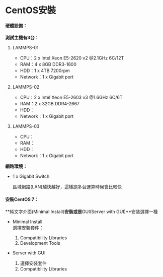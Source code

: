 # CentOS安裝

#### 硬體設備：

**測試主機有3台：**

1. LAMMPS-01

   * CPU：2 x Intel Xeon E5-2620 v2 @2.1GHz 6C/12T
   * RAM：4 x 8GB DDR3-1600
   * HDD：1 x 4TB 7200rpm
   * Network：1 x Gigabit port

2. LAMMPS-02

   * CPU：2 x Intel Xeon E5-2603 v3 @1.6GHz 6C/6T
   * RAM：2 x 32GB DDR4-2667
   * HDD：
   * Network：1 x Gigabit port

3. LAMMPS-03

   * CPU：
   * RAM：
   * HDD：
   * Network：1 x Gigabit port

**網路環境：**

* 1 x Gigabit Switch

  區域網路\(LAN\)越快越好，這樣跑多台運算時候會比較快

#### 安裝CentOS 7：

**純文字介面\(Minimal Install\)**安裝或是**GUI\(Server with GUI\)**安裝選擇一種

* Minimal Install  
     選擇安裝套件：  
  1. Compatibility Libraries  
  2. Development Tools

* Server with GUI  
  1. 選擇安裝套件  
  2. Compatibility Libraries



